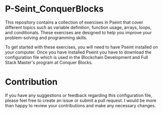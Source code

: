 # P-Seint_ConquerBlocks

This repository contains a collection of exercises in Pseint that cover different topics such as variable definition, function usage, arrays, loops, and conditionals. 
These exercises are designed to help you improve your problem-solving and programming skills.

To get started with these exercises, you will need to have Pseint installed on your computer. 
Once you have installed Pseint you have to download the configuration file which is used in the Blockchain Development and Full Stack Master's program at Conquer Blocks.

# Contribution 
If you have any suggestions or feedback regarding this configuration file, please feel free to create an issue or submit a pull request. 
I would be more than happy to review your contributions and make any necessary changes.
